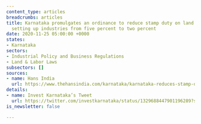 ```yaml
---
content_type: articles
breadcrumbs: articles
title: Karnataka promulgates an ordinance to reduce stamp duty on land acquired for
  setting up industries from five percent to two percent
date: 2020-11-25 05:00:00 +0000
states:
- Karnataka
sectors:
- Industrial Policy and Business Regulations
- Land & Labor Laws
subsectors: []
sources:
- name: Hans India
  url: https://www.thehansindia.com/karnataka/karnataka-reduces-stamp-duty-to-attract-investments-657504
details:
- name: Invest Karnataka’s Tweet
  url: https://twitter.com/investkarnataka/status/1329688447901196289?s=20
is_newsletter: false

---
```

